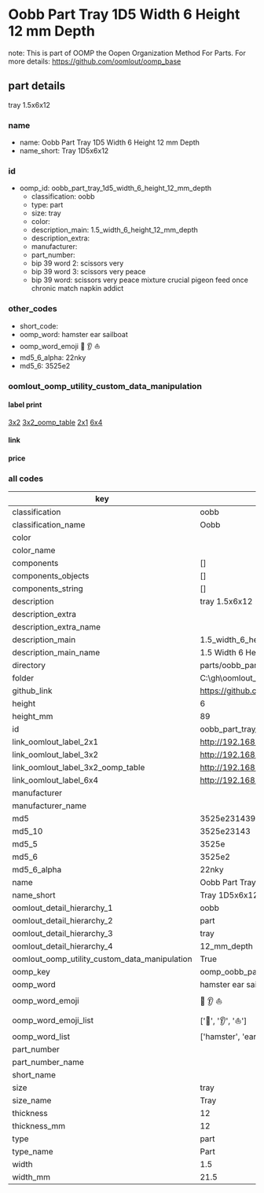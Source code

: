 # Oobb Part Tray 1D5 Width 6 Height 12 mm Depth  

note: This is part of OOMP the Oopen Organization Method For Parts. For more details: https://github.com/oomlout/oomp_base

##  part details
  



tray 1.5x6x12



### name
* name: Oobb Part Tray 1D5 Width 6 Height 12 mm Depth
* name_short: Tray 1D5x6x12 
### id
* oomp_id: oobb_part_tray_1d5_width_6_height_12_mm_depth
  * classification: oobb
  * type: part
  * size: tray
  * color: 
  * description_main: 1.5_width_6_height_12_mm_depth
  * description_extra: 
  * manufacturer: 
  * part_number: 
  * bip 39 word 2: scissors very
  * bip 39 word 3: scissors very peace
  * bip 39 word: scissors very peace mixture crucial pigeon feed once chronic match napkin addict

### other_codes
* short_code: 
* oomp_word: hamster ear sailboat
* oomp_word_emoji :hamster: :ear: :sailboat:
* md5_6_alpha: 22nky
* md5_6: 3525e2






### oomlout_oomp_utility_custom_data_manipulation
#### label print
[3x2](http://192.168.1.245:1112/?label=oomp%2022nky)
[3x2_oomp_table](http://192.168.1.108:1112/?label=oomp%2022nky)
[2x1](http://192.168.1.242:1112/?label=oomp%2022nky)
[6x4](http://192.168.1.55:1112/?label=oomp%2022nky)    

#### link

                              

#### price







### all codes 
| key | value |  
| --- | --- |  
| classification | oobb |  
| classification_name | Oobb |  
| color |  |  
| color_name |  |  
| components | [] |  
| components_objects | [] |  
| components_string | [] |  
| description | tray 1.5x6x12 |  
| description_extra |  |  
| description_extra_name |  |  
| description_main | 1.5_width_6_height_12_mm_depth |  
| description_main_name | 1.5 Width 6 Height 12 mm Depth |  
| directory | parts/oobb_part_tray_1d5_width_6_height_12_mm_depth |  
| folder | C:\gh\oomlout_oobb_version_4_generated_parts\parts\oobb_part_tray_1d5_width_6_height_12_mm_depth |  
| github_link | https://github.com/oomlout/oomlout_oomp_part_src/tree/main/parts/oobb_part_tray_1d5_width_6_height_12_mm_depth |  
| height | 6 |  
| height_mm | 89 |  
| id | oobb_part_tray_1d5_width_6_height_12_mm_depth |  
| link_oomlout_label_2x1 | http://192.168.1.242:1112/?label=oomp%2022nky |  
| link_oomlout_label_3x2 | http://192.168.1.245:1112/?label=oomp%2022nky |  
| link_oomlout_label_3x2_oomp_table | http://192.168.1.108:1112/?label=oomp%2022nky |  
| link_oomlout_label_6x4 | http://192.168.1.55:1112/?label=oomp%2022nky |  
| manufacturer |  |  
| manufacturer_name |  |  
| md5 | 3525e231439a8a96929a38e543bcbe08 |  
| md5_10 | 3525e23143 |  
| md5_5 | 3525e |  
| md5_6 | 3525e2 |  
| md5_6_alpha | 22nky |  
| name | Oobb Part Tray 1D5 Width 6 Height 12 mm Depth |  
| name_short | Tray 1D5x6x12  |  
| oomlout_detail_hierarchy_1 | oobb |  
| oomlout_detail_hierarchy_2 | part |  
| oomlout_detail_hierarchy_3 | tray |  
| oomlout_detail_hierarchy_4 | 12_mm_depth |  
| oomlout_oomp_utility_custom_data_manipulation | True |  
| oomp_key | oomp_oobb_part_tray_1d5_width_6_height_12_mm_depth |  
| oomp_word | hamster ear sailboat |  
| oomp_word_emoji | :hamster: :ear: :sailboat: |  
| oomp_word_emoji_list | [':hamster:', ':ear:', ':sailboat:'] |  
| oomp_word_list | ['hamster', 'ear', 'sailboat'] |  
| part_number |  |  
| part_number_name |  |  
| short_name |  |  
| size | tray |  
| size_name | Tray |  
| thickness | 12 |  
| thickness_mm | 12 |  
| type | part |  
| type_name | Part |  
| width | 1.5 |  
| width_mm | 21.5 |  
